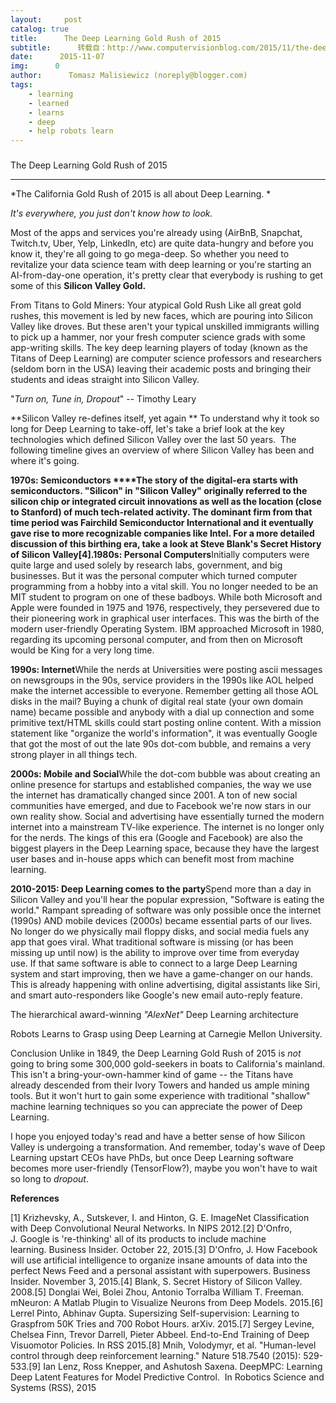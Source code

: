 ```yaml
---
layout:     post
catalog: true
title:      The Deep Learning Gold Rush of 2015
subtitle:      转载自：http://www.computervisionblog.com/2015/11/the-deep-learning-gold-rush-of-2015.html
date:      2015-11-07
img:      0
author:      Tomasz Malisiewicz (noreply@blogger.com)
tags:
    - learning
    - learned
    - learns
    - deep
    - help robots learn
---
```

















### 
The Deep Learning Gold Rush of 2015



****





*The California Gold Rush of 2015 is all about Deep Learning. *


*It's everywhere, you just don't know how to look.*




Most of the apps and services you're already using (AirBnB, Snapchat, Twitch.tv, Uber, Yelp, LinkedIn, etc) are quite data-hungry and before you know it, they're all going to go mega-deep. So whether you need to revitalize your data science team with deep learning or you're starting an AI-from-day-one operation, it's pretty clear that everybody is rushing to get some of this **Silicon Valley Gold.**


From Titans to Gold Miners: Your atypical Gold Rush
Like all great gold rushes, this movement is led by new faces, which are pouring into Silicon Valley like droves. But these aren't your typical unskilled immigrants willing to pick up a hammer, nor your fresh computer science grads with some app-writing skills. The key deep learning players of today (known as the Titans of Deep Learning) are computer science professors and researchers (seldom born in the USA) leaving their academic posts and bringing their students and ideas straight into Silicon Valley.


"*Turn on, Tune in, Dropout*" -- Timothy Leary


**Silicon Valley re-defines itself, yet again **
To understand why it took so long for Deep Learning to take-off, let's take a brief look at the key technologies which defined Silicon Valley over the last 50 years.  The following timeline gives an overview of where Silicon Valley has been and where it's going.





**1970s: Semiconductors ****The story of the digital-era starts with semiconductors. "Silicon" in "Silicon Valley" originally referred to the silicon chip or integrated circuit innovations as well as the location (close to Stanford) of much tech-related activity. The dominant firm from that time period was Fairchild Semiconductor International and it eventually gave rise to more recognizable companies like Intel. For a more detailed discussion of this birthing era, take a look at Steve Blank's Secret History of Silicon Valley[4].1980s: Personal Computers**Initially computers were quite large and used solely by research labs, government, and big businesses. But it was the personal computer which turned computer programming from a hobby into a vital skill. You no longer needed to be an MIT student to program on one of these badboys. While both Microsoft and Apple were founded in 1975 and 1976, respectively, they persevered due to their pioneering work in graphical user interfaces. This was the birth of the modern user-friendly Operating System. IBM approached Microsoft in 1980, regarding its upcoming personal computer, and from then on Microsoft would be King for a very long time.





**1990s: Internet**While the nerds at Universities were posting ascii messages on newsgroups in the 90s, service providers in the 1990s like AOL helped make the internet accessible to everyone. Remember getting all those AOL disks in the mail? Buying a chunk of digital real state (your own domain name) became possible and anybody with a dial up connection and some primitive text/HTML skills could start posting online content. With a mission statement like "organize the world's information", it was eventually Google that got the most of out the late 90s dot-com bubble, and remains a very strong player in all things tech.

**2000s: ****Mobile**** and Social**While the dot-com bubble was about creating an online presence for startups and established companies, the way we use the internet has dramatically changed since 2001. A ton of new social communities have emerged, and due to Facebook we're now stars in our own reality show. Social and advertising have essentially turned the modern internet into a mainstream TV-like experience. The internet is no longer only for the nerds. The kings of this era (Google and Facebook) are also the biggest players in the Deep Learning space, because they have the largest user bases and in-house apps which can benefit most from machine learning.

**2010-2015: Deep Learning comes to the party**Spend more than a day in Silicon Valley and you'll hear the popular expression, "Software is eating the world." Rampant spreading of software was only possible once the internet (1990s) AND mobile devices (2000s) became essential parts of our lives. No longer do we physically mail floppy disks, and social media fuels any app that goes viral. What traditional software is missing (or has been missing up until now) is the ability to improve over time from everyday use. If that same software is able to connect to a large Deep Learning system and start improving, then we have a game-changer on our hands. This is already happening with online advertising, digital assistants like Siri, and smart auto-responders like Google's new email auto-reply feature.



The hierarchical award-winning *"AlexNet"* Deep Learning architecture 






Robots Learns to Grasp using Deep Learning at Carnegie Mellon University. 





Conclusion
Unlike in 1849, the Deep Learning Gold Rush of 2015 is *not* going to bring some 300,000 gold-seekers in boats to California's mainland. This isn't a bring-your-own-hammer kind of game -- the Titans have already descended from their Ivory Towers and handed us ample mining tools. But it won't hurt to gain some experience with traditional "shallow" machine learning techniques so you can appreciate the power of Deep Learning.

I hope you enjoyed today's read and have a better sense of how Silicon Valley is undergoing a transformation. And remember, today's wave of Deep Learning upstart CEOs have PhDs, but once Deep Learning software becomes more user-friendly (TensorFlow?), maybe you won't have to wait so long to *dropout*.

**References**

[1] Krizhevsky, A., Sutskever, I. and Hinton, G. E. ImageNet Classification with Deep Convolutional Neural Networks. In NIPS 2012.[2] D'Onfro, J. Google is 're-thinking' all of its products to include machine learning. Business Insider. October 22, 2015.[3] D'Onfro, J. How Facebook will use artificial intelligence to organize insane amounts of data into the perfect News Feed and a personal assistant with superpowers. Business Insider. November 3, 2015.[4] Blank, S. Secret History of Silicon Valley. 2008.[5] Donglai Wei, Bolei Zhou, Antonio Torralba William T. Freeman. mNeuron: A Matlab Plugin to Visualize Neurons from Deep Models. 2015.[6] Lerrel Pinto, Abhinav Gupta. Supersizing Self-supervision: Learning to Graspfrom 50K Tries and 700 Robot Hours. arXiv. 2015.[7] Sergey Levine, Chelsea Finn, Trevor Darrell, Pieter Abbeel. End-to-End Training of Deep Visuomotor Policies. In RSS 2015.[8] Mnih, Volodymyr, et al. "Human-level control through deep reinforcement learning." Nature 518.7540 (2015): 529-533.[9] Ian Lenz, Ross Knepper, and Ashutosh Saxena. DeepMPC: Learning Deep Latent Features for Model Predictive Control.  In Robotics Science and Systems (RSS), 2015



















